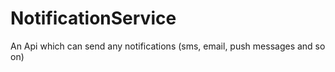 # NotificationService
An Api which can send any notifications (sms, email, push messages and so on)
